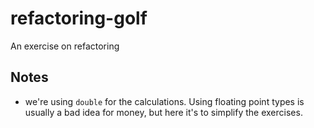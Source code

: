 # refactoring-golf
An exercise on refactoring



## Notes

- we're using `double` for the calculations. Using floating point types is usually a bad idea for money, 
but here it's to simplify the exercises.  
